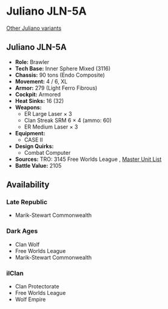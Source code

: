 # Juliano JLN-5A 

[Other Juliano variants](../juliano.md) 

## Juliano JLN-5A 

- **Role:** Brawler 
- **Tech Base:** Inner Sphere Mixed (3116) 
- **Chassis:** 90 tons (Endo Composite) 
- **Movement:** 4 / 6, XL 
- **Armor:** 279 (Light Ferro Fibrous) 
- **Cockpit:** Armored 
- **Heat Sinks:** 16 (32) 
- **Weapons:** 
  - ER Large Laser × 3 
  - Clan Streak SRM 6 × 4 (ammo: 60) 
  - ER Medium Laser × 3 
- **Equipment:** 
  - CASE II 
- **Design Quirks:** 
  - Combat Computer 
- **Sources:** TRO: 3145 Free Worlds League , [Master Unit List](http://masterunitlist.info/Unit/Details/6516) 
- **Battle Value:** 2105 

## Availability 

### Late Republic 

- Marik-Stewart Commonwealth 

### Dark Ages 

- Clan Wolf 
- Free Worlds League 
- Marik-Stewart Commonwealth 

### ilClan 

- Clan Protectorate 
- Free Worlds League 
- Wolf Empire 

